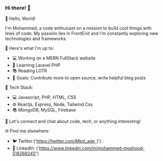 ### Hi there! 👋
👋 Hello, World!

I'm Mohammed, a code enthusiast on a mission to build cool things with lines of code. My passion lies in FrontEnd and I'm constantly exploring new technologies and frameworks.

🚀 Here's what I'm up to:

- 💻 Working on a MERN FullStack website
- 🌱 Learning Laravel PHP
- 📚 Reading LOTR
- 🎯 Goals: Contribute more to open source, write helpful blog posts

🔧 Tech Stack:

- 💻 Javascript, PHP, HTML, CSS
- ⚙️ Reactjs, Express, Node, Tailwind Css
- 📚 MongoDB, MySQL, Firebase

💬 Let's connect and chat about code, tech, or anything interesting!

🌐 Find me elsewhere:

- 🐦 Twitter:('https://twitter.com/Mkol_ade_)')
- 💼 LinkedIn: ('https://www.linkedin.com/in/mohammed-moshood-518268241/')




<!--
**mkolade/mkolade** is a ✨ _special_ ✨ repository because its `README.md` (this file) appears on your GitHub profile.

Here are some ideas to get you started:

- 🔭 I’m currently working on ...
- 🌱 I’m currently learning ...
- 👯 I’m looking to collaborate on ...
- 🤔 I’m looking for help with ...
- 💬 Ask me about ...
- 📫 How to reach me: ...
- 😄 Pronouns: ...
- ⚡ Fun fact: ...
-->
